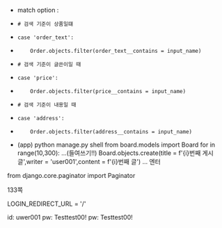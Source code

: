 - match option :
-     # 검색 기준이 상품일떄
-     case 'order_text':
-         Order.objects.filter(order_text__contains = input_name)
-     # 검색 기준이 글쓴이일 때
-     case 'price':
-         Order.objects.filter(price__contains = input_name)
-     # 검색 기준이 내용일 때
-     case 'address':
-         Order.objects.filter(address__contains = input_name)
- (app) python manage.py shell
  from board.models import Board
  for in range(10,300):
  ...(들여쓰기!!) Board.objects.create(title = f'{i}번째 게시글',writer = 'user001',content = f'{i}번째 글')
  ... 엔터

from django.core.paginator import Paginator

133쪽

<!-- 150page 로그인 성공시 리다이렉트할 주소 설정 -->

LOGIN_REDIRECT_URL = '/'

<!-- 장고 로그인 비밀번호 -->

id: uwer001
pw: Testtest00!
pw: Testtest00!


